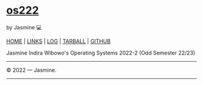 # [os222](https://jasmineindira.github.io/os222/)

by Jasmine 💻

[HOME](.) | [LINKS](https://jasmineindira.github.io/os222/LINKS/) | [LOG](TXT/mylog.txt) | [TARBALL](https://os.vlsm.org/Log/JasmineIndira.tar.bz2.txt) | [GITHUB](https://github.com/jasmineindira/os222)

Jasmine Indira Wibowo's Operating Systems 2022-2 (Odd Semester 22/23)

---

© 2022 — Jasmine.

---
